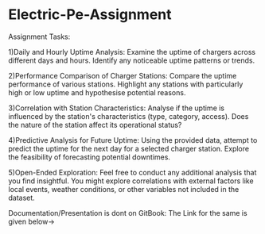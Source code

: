 # Electric-Pe-Assignment
Assignment Tasks:

1)Daily and Hourly Uptime Analysis:
Examine the uptime of chargers across different days and hours. Identify any noticeable uptime patterns or trends.

2)Performance Comparison of Charger Stations:
Compare the uptime performance of various stations. Highlight any stations with particularly high or low uptime and hypothesise potential reasons.

3)Correlation with Station Characteristics:
Analyse if the uptime is influenced by the station's characteristics (type, category, access). Does the nature of the station affect its operational status?

4)Predictive Analysis for Future Uptime:
Using the provided data, attempt to predict the uptime for the next day for a selected charger station. Explore the feasibility of forecasting potential downtimes.

5)Open-Ended Exploration:
Feel free to conduct any additional analysis that you find insightful. You might explore correlations with external factors like local events, weather conditions, or other variables not included in the dataset.

Documentation/Presentation is dont on GitBook:
The Link for the same is given below->
